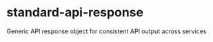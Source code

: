 standard-api-response
=====================

Generic API response object for consistent API output across services

